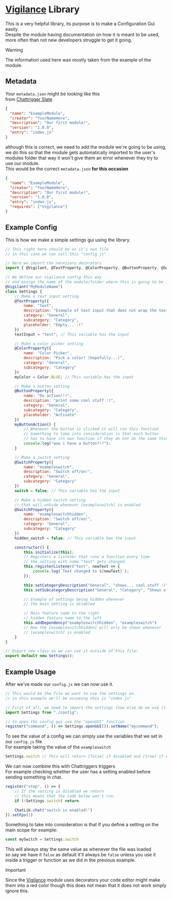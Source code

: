 # [Vigilance](https://www.chattriggers.com/modules/v/Vigilance) Library
This is a very helpful library, its purpose is to make a Configuration Gui easily.<br>
Despite the module having documentation on how it is meant to be used, more often than not new developers struggle to get it going.

> [!WARNING]
> The information used here was mostly taken from the example of the module.<br>

## Metadata
Your ``metadata.json`` might be looking like this<br>
from [Chattrigger Slate](https://chattriggers.com/slate/#the-metadata-file)
```json
{
  "name": "ExampleModule",
  "creator": "YourNameHere",
  "description": "Our first module!",
  "version": "1.0.0",
  "entry": "index.js"
}
```
although this is correct, we need to add the module we're going to be using, we do this so that the module gets automatically imported to the user's modules folder that way it won't give them an error whenever they try to use our module.<br>
This would be the correct ``metadata.json`` **for this occasion**
```json
{
  "name": "ExampleModule",
  "creator": "YourNameHere",
  "description": "Our first module!",
  "version": "1.0.0",
  "entry": "index.js",
  "requires": ["Vigilance"]
}
```

## Example Config
This is how we make a simple settings gui using the library.
```js
// This right here should be on it's own file
// in this case we can call this "config.js"

// Here we import the necessary decorators
import { @Vigilant, @TextProperty, @ColorProperty, @ButtonProperty, @SwitchProperty, Color } from 'Vigilance';

// We define our vigilance config this way
// and assign the name of the module/folder where this is going to be in
@Vigilant("MyModuleName")
class Settings {
    // Make a text input setting
    @TextProperty({
        name: "text",
        description: "Example of text input that does not wrap the text",
        category: "General",
        subcategory: "Category",
        placeholder: "Empty... :("
    })
    textInput = "test"; // This variable has the input

    // Make a color picker setting
    @ColorProperty({
        name: "Color Picker",
        description: "Pick a color! (hopefully...)",
        category: "General",
        subcategory: "Category"
    })
    myColor = Color.BLUE; // This variable has the input

    // Make a button setting
    @ButtonProperty({
        name: "Do action!!!",
        description: "print some cool stuff :)",
        category: "General",
        subcategory: "Category",
        placeholder: "Activate"
    })
    myButtonAction() {
        // Whenever the button is clicked it will run this function
        // Something to take into consideration is that each button
        // has to have its own function if they do not do the same thing.
        console.log("wow i have a button?!?");
    }

    // Make a switch setting
    @SwitchProperty({
        name: "exampleswitch",
        description: "Switch off/on!",
        category: "General",
        subcategory: "Category"
    })
    switch = false; // This variable has the input

    // Make a hidden switch setting
    // that will unhide whenever [exampleswitch] is enabled
    @SwitchProperty({
        name: "exampleswitchhidden",
        description: "Switch off/on!",
        category: "General",
        subcategory: "Category"
    })
    hidden_switch = false; // This variable has the input

    constructor() {
        this.initialize(this);
        // Registers a listener that runs a function every time
        // the setting with name "text" gets changed.
        this.registerListener("text", newText => {
            console.log(`Text changed to ${newText}`);
        });

        this.setCategoryDescription("General", "shows... cool stuff :)")
        this.setSubcategoryDescription("General", "Category", "Shows off some nifty property examples.")

        // Example of settings being hidden whenever
        // the main setting is disabled

        // Main feature name to the right
        // hidden feature name to the left
        this.addDependency("exampleswitchhidden", "exampleswitch")
        // Now the [exampleswitchhidden] will only be shown whenever
        // [exampleswitch] is enabled
    }
}

// Export new class so we can use it outside of this file!
export default new Settings();
```

## Example Usage
After we've made our ``config.js`` we can now use it.
```js
// This would be the file we want to use the settings on.
// in this example we'll be assuming this is "index.js"

// First of all, we need to import the settings (how else do we use it).
import Settings from "./config";

// to open the config gui use the "openGUI" function
register("command", () => Settings.openGUI()).setName("mycommand");
```

To see the value of a config we can simply use the variables that we set in our ``config.js`` file<br>
For example taking the value of the ``exampleswitch``
```js
Settings.switch // This will return [false] if disabled and [true] if enabled
```

We can now combine this with Chattriggers triggers<br>
For example checking whether the user has a setting enabled before sending something in chat.
```js
register("step", () => {
    // If the setting is disabled we return
    // this means that the code below won't run.
    if (!Settings.switch) return

    ChatLib.chat("switch is enabled!")
}).setFps(1)
```

Something to take into consideration is that if you define a setting on the main scope for example:
```js
const mySwitch = Settings.switch
```
This will always stay the same value as whenever the file was loaded<br>
so say we have it ``false`` as default it'll always be ``false``
unless you use it inside a trigger or function as we did in the previous example.

> [!IMPORTANT]
> Since the [Vigilance](https://www.chattriggers.com/modules/v/Vigilance) module uses decorators your code editor might make them into a red color though this does not mean that it does not work simply ignore this.<br>